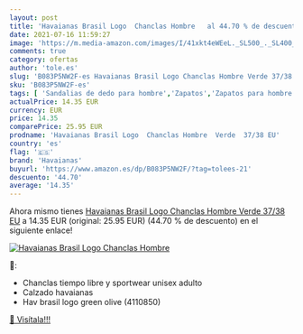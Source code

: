 ```yaml
---
layout: post
title: 'Havaianas Brasil Logo  Chanclas Hombre   al 44.70 % de descuento'
date: 2021-07-16 11:59:27
image: 'https://m.media-amazon.com/images/I/41xkt4eWEeL._SL500_._SL400_.jpg'
comments: true
category: ofertas
author: 'tole.es'
slug: 'B083P5NW2F-es Havaianas Brasil Logo Chanclas Hombre Verde 37/38 EU'
sku: 'B083P5NW2F-es'
tags: [ 'Sandalias de dedo para hombre','Zapatos','Zapatos para hombre','Zapatos y complementos','chanclas','havaianas', ]
actualPrice: 14.35 EUR
currency: EUR
price: 14.35
comparePrice: 25.95 EUR
prodname: 'Havaianas Brasil Logo  Chanclas Hombre  Verde  37/38 EU'
country: 'es'
flag: '🇪🇸'
brand: 'Havaianas'
buyurl: 'https://www.amazon.es/dp/B083P5NW2F/?tag=tolees-21'
descuento: '44.70'
average: '14.35'
---
```


Ahora mismo tienes [Havaianas Brasil Logo  Chanclas Hombre  Verde  37/38 EU](https://www.amazon.es/dp/B083P5NW2F/?tag=tolees-21) a 14.35 EUR (original: 25.95 EUR) (44.70 %  de descuento) en el siguiente enlace!

[![Havaianas Brasil Logo  Chanclas Hombre  ](https://m.media-amazon.com/images/I/41xkt4eWEeL._SL500_._SL400_.jpg)](https://www.amazon.es/dp/B083P5NW2F/?tag=tolees-21)

🔎:

- Chanclas tiempo libre y sportwear unisex adulto
- Calzado havaianas
- Hav brasil logo green olive (4110850)

[🛒 Visítala!!!](https://www.amazon.es/dp/B083P5NW2F/?tag=tolees-21)
